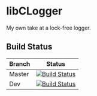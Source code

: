 libCLogger
==========

My own take at a lock-free logger.


Build Status
------------

| Branch | Status                                                                                                                            |
|--------|-----------------------------------------------------------------------------------------------------------------------------------|
| Master | [![Build Status](https://travis-ci.org/Cyberunner23/libCLogger.svg?branch=master)](https://travis-ci.org/Cyberunner23/libCLogger) |
| Dev    | [![Build Status](https://travis-ci.org/Cyberunner23/libCLogger.svg?branch=Dev)](https://travis-ci.org/Cyberunner23/libCLogger)    |